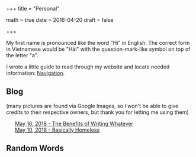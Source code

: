 +++
title = "Personal"

math = true
date = 2016-04-20
draft = false

+++

My first name is pronounced like the word "Hi" in English. The correct form in Vietnamese would be "Hải" with the question-mark-like symbol on top of the letter "a". 

I wrote a little guide to read through my website and locate needed information: [Navigation](/post/navigation).

## Blog
(many pictures are found via Google Images, so I won't be able to give credits to their respective owners, but thank you for letting me using them)
  <ul>
  
[May 16, 2018 - The Benefits of Writing Whatever](/post/blog_2018_05_16)  
[May 10, 2018 - Basically Homeless](/post/blog_2018_05_10)
  </ul>



## Random Words
